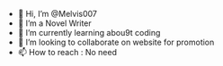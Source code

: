 - 👋 Hi, I’m @Melvis007
- 👀 I’m a Novel Writer
- 🌱 I’m currently learning abou9t coding
- 💞️ I’m looking to collaborate on website for promotion
- 📫 How to reach : No need

<!---
Melvis007/Melvis007 is a ✨ special ✨ repository because its `README.md` (this file) appears on your GitHub profile.
You can click the Preview link to take a look at your changes.
--->

